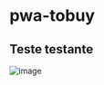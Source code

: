 # pwa-tobuy

## Teste testante

![image](https://user-images.githubusercontent.com/29209254/191815184-6223f65d-a510-41d8-b04a-16c08ada7f41.png)
